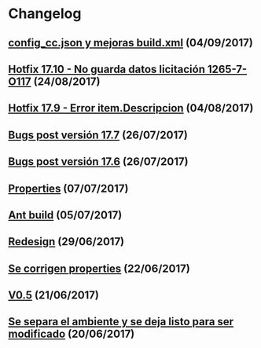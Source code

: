 # Changelog

## [config_cc.json y mejoras build.xml](!13) (04/09/2017)

## [Hotfix 17.10 - No guarda datos licitación 1265-7-O117](!12) (24/08/2017)

## [Hotfix 17.9 - Error item.Descripcion](!11) (04/08/2017)

## [Bugs post versión 17.7](!10) (26/07/2017)

## [Bugs post versión 17.6](!8) (26/07/2017)

## [Properties](!6) (07/07/2017)

## [Ant build](!5) (05/07/2017)

## [Redesign](!4) (29/06/2017)

## [Se corrigen properties](!3) (22/06/2017)

## [V0.5](!2) (21/06/2017)

## [Se separa el ambiente y se deja listo para ser modificado](!1) (20/06/2017)